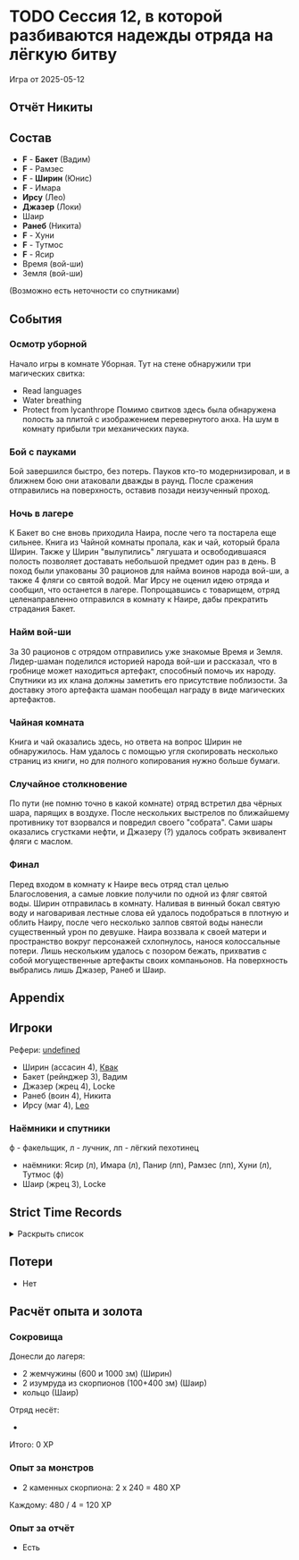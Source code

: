 # TODO Сессия 12, в которой разбиваются надежды отряда на лёгкую битву

<!--
<a title="" href="">
  <img src="" style="width:800px" />
</a>
-->

Игра от 2025-05-12

## Отчёт Никиты


## Состав
- **F** - **Бакет** (Вадим)
- **F** - Рамзес
- **F** - **Ширин** (Юнис)
- **F** - Имара
- **Ирсу** (Лео) 
- **Джазер** (Локи)
- Шаир
- **Ранеб** (Никита)
- **F** - Хуни
- **F** - Тутмос
- **F** - Ясир
- Время (вой-ши)
- Земля (вой-ши)

(Возможно есть неточности со спутниками)

## События

### Осмотр уборной
Начало игры в комнате Уборная. Тут на стене обнаружили три магических свитка:
- Read languages
- Water breathing
- Protect from lycanthrope
Помимо свитков здесь была обнаружена полость за плитой с изображением перевернутого анха. На шум в комнату прибыли три механических паука. 

### Бой с пауками
Бой завершился быстро, без потерь. Пауков кто-то модернизировал, и в ближнем бою они атаковали дважды в раунд. После сражения отправились на поверхность, оставив позади неизученный проход.

### Ночь в лагере
К Бакет во сне вновь приходила Наира, после чего та постарела еще сильнее. Книга из Чайной комнаты пропала, как и чай, который брала Ширин. Также у Ширин "вылупились" лягушата и освободившаяся полость позволяет доставать небольшой предмет один раз в день. В поход были упакованы 30 рационов для найма воинов народа вой-ши, а также 4 фляги со святой водой. Маг Ирсу не оценил идею отряда и сообщил, что останется в лагере. Попрощавшись с товарищем, отряд целенаправленно отправился в комнату к Наире, дабы прекратить страдания Бакет.

### Найм вой-ши
За 30 рационов с отрядом отправились уже знакомые Время и Земля. Лидер-шаман поделился историей народа вой-ши и рассказал, что в гробнице может находиться артефакт, способный помочь их народу. Спутники из их клана должны заметить его присутствие поблизости. За доставку этого артефакта шаман пообещал награду в виде магических артефактов.

### Чайная комната
Книга и чай оказались здесь, но ответа на вопрос Ширин не обнаружилось. Нам удалось с помощью угля скопировать несколько страниц из книги, но для полного копирования нужно больше бумаги.

### Случайное столкновение
По пути (не помню точно в какой комнате) отряд встретил два чёрных шара, парящих в воздухе. После нескольких выстрелов по ближайшему противнику тот взорвался и повредил своего "собрата". Сами шары оказались сгустками нефти, и Джазеру (?) удалось собрать эквивалент фляги с маслом. 

### Финал
Перед входом в комнату к Наире весь отряд стал целью Благословения, а самые ловкие получили по одной из фляг святой воды. Ширин отправилась в комнату. Наливая в винный бокал святую воду и наговаривая лестные слова ей удалось подобраться в плотную и облить Наиру, после чего несколько залпов святой воды нанесли существенный урон по девушке. Наира воззвала к своей матери и пространство вокруг персонажей схлопнулось, нанося колоссальные потери. Лишь нескольким удалось с позором бежать, прихватив с собой могущественные артефакты своих компаньонов. На поверхность выбрались лишь Джазер, Ранеб и Шаир.



## Appendix

<!-- toc -->


<!-- tocstop -->

## Игроки

Рефери: [undefined](https://t.me/oktottrpg)

- Ширин (ассасин 4), [Квак](https://t.me/troglog)
- Бакет (рейнджер 3), Вадим
- Джазер (жрец 4), Locke
- Ранеб (воин 4), Никита
- Ирсу (маг 4), [Leo](https://t.me/fiftyforfifty)

### Наёмники и спутники

ф - факельщик, л - лучник, лп - лёгкий пехотинец

- наёмники: Ясир (л), Имара (л), Панир (лп), Рамзес (лп), Хуни (л), Тутмос (ф)
- Шаир (жрец 3), Locke

## Strict Time Records

<details><summary>Раскрыть список</summary>

По дням

- 1 день: 1ч + 2ч20м (игра 1) 10 января
- 2 день: отдых в лагере, ночёвка (игра 2) 17 января
- 3 день: 1ч + 3ч20м, остались внутри (конец игры 2). 4ч30м внутри (игра 3). 2ч30м (игра 4).
- 4-7 день: отдых, наём
- 8 день: раскопки шахты снаружи (конец игры 4) (игра 5)
- 9 день: 3ч10м внутри (конец игры 5) (игра 6), вышли наружу и ночевали в лагере
- 10 день: 4ч внутри (конец игры 6), 7ч + 40м в гротах (игра 7), 1ч10 м (игра 8) (Ширин, икра)
- 11-13 день: отдых в лагере, отправка каравана с сокровищами в поселение
- 14 день: 4ч10м (конец игры 8), 3ч40м (игра 9)
- 15 день: отдых, исследования (конец игры 9)
- 16 день (игра 10)
- 17 день: караван доезжает до поселения (игра 11), лечение в лагере
- 18 день: лечение в лагере
- 19 день: спуск в гробницу (7ч 20м) (конец игры 11) (игра 12)
- 20 день: икра в Ширин созревает, караван выезжает обратно, спуск в гробницу и обратно (конец игры 12)

</details>

## Потери

- Нет

## Расчёт опыта и золота

### Сокровища

Донесли до лагеря:
- 2 жемчужины (600 и 1000 зм) (Ширин)
- 2 изумруда из скорпионов (100+400 зм) (Шаир)
- кольцо (Шаир)

Отряд несёт:

-

Итого: 0 XP

### Опыт за монстров

- 2 каменных скорпиона: 2 x 240 = 480 XP

Каждому: 480 / 4 = 120 XP

### Опыт за отчёт

- Есть
